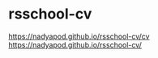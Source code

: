 # rsschool-cv
https://nadyapod.github.io/rsschool-cv/cv<br>
https://nadyapod.github.io/rsschool-cv/
